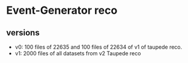 # Event-Generator reco

## versions

- v0: 100 files of 22635 and 100 files of 22634 of v1 of taupede reco.
- v1: 2000 files of all datasets from v2 Taupede reco
